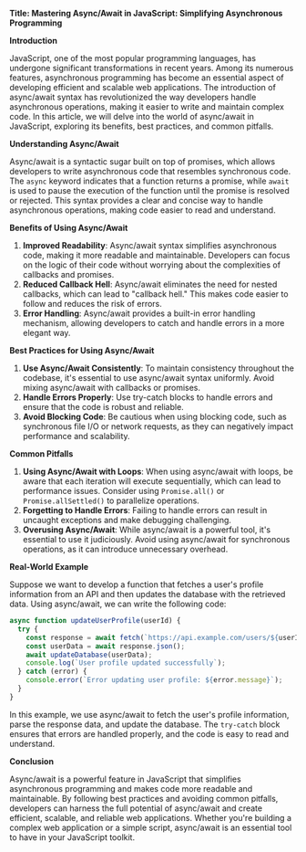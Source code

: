 **Title: Mastering Async/Await in JavaScript: Simplifying Asynchronous Programming**

**Introduction**

JavaScript, one of the most popular programming languages, has undergone significant transformations in recent years. Among its numerous features, asynchronous programming has become an essential aspect of developing efficient and scalable web applications. The introduction of async/await syntax has revolutionized the way developers handle asynchronous operations, making it easier to write and maintain complex code. In this article, we will delve into the world of async/await in JavaScript, exploring its benefits, best practices, and common pitfalls.

**Understanding Async/Await**

Async/await is a syntactic sugar built on top of promises, which allows developers to write asynchronous code that resembles synchronous code. The `async` keyword indicates that a function returns a promise, while `await` is used to pause the execution of the function until the promise is resolved or rejected. This syntax provides a clear and concise way to handle asynchronous operations, making code easier to read and understand.

**Benefits of Using Async/Await**

1. **Improved Readability**: Async/await syntax simplifies asynchronous code, making it more readable and maintainable. Developers can focus on the logic of their code without worrying about the complexities of callbacks and promises.
2. **Reduced Callback Hell**: Async/await eliminates the need for nested callbacks, which can lead to "callback hell." This makes code easier to follow and reduces the risk of errors.
3. **Error Handling**: Async/await provides a built-in error handling mechanism, allowing developers to catch and handle errors in a more elegant way.

**Best Practices for Using Async/Await**

1. **Use Async/Await Consistently**: To maintain consistency throughout the codebase, it's essential to use async/await syntax uniformly. Avoid mixing async/await with callbacks or promises.
2. **Handle Errors Properly**: Use try-catch blocks to handle errors and ensure that the code is robust and reliable.
3. **Avoid Blocking Code**: Be cautious when using blocking code, such as synchronous file I/O or network requests, as they can negatively impact performance and scalability.

**Common Pitfalls**

1. **Using Async/Await with Loops**: When using async/await with loops, be aware that each iteration will execute sequentially, which can lead to performance issues. Consider using `Promise.all()` or `Promise.allSettled()` to parallelize operations.
2. **Forgetting to Handle Errors**: Failing to handle errors can result in uncaught exceptions and make debugging challenging.
3. **Overusing Async/Await**: While async/await is a powerful tool, it's essential to use it judiciously. Avoid using async/await for synchronous operations, as it can introduce unnecessary overhead.

**Real-World Example**

Suppose we want to develop a function that fetches a user's profile information from an API and then updates the database with the retrieved data. Using async/await, we can write the following code:
```javascript
async function updateUserProfile(userId) {
  try {
    const response = await fetch(`https://api.example.com/users/${userId}`);
    const userData = await response.json();
    await updateDatabase(userData);
    console.log(`User profile updated successfully`);
  } catch (error) {
    console.error(`Error updating user profile: ${error.message}`);
  }
}
```
In this example, we use async/await to fetch the user's profile information, parse the response data, and update the database. The `try-catch` block ensures that errors are handled properly, and the code is easy to read and understand.

**Conclusion**

Async/await is a powerful feature in JavaScript that simplifies asynchronous programming and makes code more readable and maintainable. By following best practices and avoiding common pitfalls, developers can harness the full potential of async/await and create efficient, scalable, and reliable web applications. Whether you're building a complex web application or a simple script, async/await is an essential tool to have in your JavaScript toolkit.